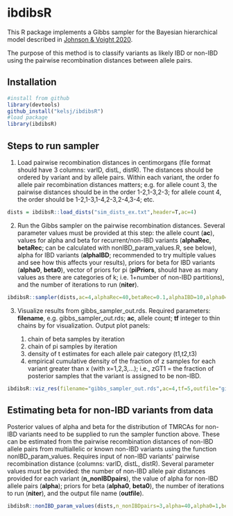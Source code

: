 # ibdibsR

This R package implements a Gibbs sampler for the Bayesian hierarchical model described in [Johnson & Voight 2020](https://www.biorxiv.org/content/10.1101/2020.05.26.117358v1).

The purpose of this method is to classify variants as likely IBD or non-IBD using the pairwise recombination distances between allele pairs.


## Installation

```R
#install from github
library(devtools)
github_install("kelsj/ibdibsR")
#load package
library(ibdibsR)
```


## Steps to run sampler


1. Load pairwise recombination distances in centimorgans (file format should have 3 columns: varID, distL, distR). The distances should be ordered by variant and by allele pairs. Within each variant, the order fo allele pair recombination distances matters; e.g. for allele count 3, the pairwise distances should be in the order 1-2,1-3,2-3; for allele count 4, the order should be 1-2,1-3,1-4,2-3,2-4,3-4; etc.

```R
dists = ibdibsR::load_dists("sim_dists_ex.txt",header=T,ac=4)
```

2. Run the Gibbs sampler on the pairwise recombination distances. Several parameter values must be provided at this step: the allele count (**ac**), values for alpha and beta for recurrent/non-IBD variants (**alphaRec**, **betaRec**; can be calculated with nonIBD\_param\_values.R, see below), alpha for IBD variants (**alphaIBD**; recommended to try multiple values and see how this affects your results), priors for beta for IBD variants (**alpha0**, **beta0**), vector of priors for pi (**piPriors**, should have as many values as there are categories of k; i.e. 1+number of non-IBD partitions), and the number of iterations to run (**niter**).

```R
ibdibsR::sampler(dists,ac=4,alphaRec=40,betaRec=0.1,alphaIBD=10,alpha0=1,beta0=10,piPriors=c(0.4,0.4,0.2),niter=100,outfile="gibbs_sampler_out.rds") #returns RDS object of output: gibbs_sampler_out.rds
```

3. Visualize results from gibbs_sampler_out.rds. Required parameters: **filename**, e.g. gibbs\_sampler\_out.rds; **ac**, allele count; **tf** integer to thin chains by for visualization. Output plot panels:

    1. chain of beta samples by iteration
    2. chain of pi samples by iteration
    3. density of t estimates for each allele pair category (t1,t2,t3)
    4. empirical cumulative density of the fraction of z samples for each variant greater than x (with x=1,2,3,...); i.e., zGT1 = the fraction of posterior samples that the variant is assigned to be non-IBD.

```R
ibdibsR::viz_res(filename="gibbs_sampler_out.rds",ac=4,tf=5,outfile="gibbs_sampler_out_viz.pdf") #saves visualizations in pdf gibbs_sampler_out_viz.pdf
```

## Estimating beta for non-IBD variants from data

Posterior values of alpha and beta for the distribution of TMRCAs for non-IBD variants need to be supplied to run the sampler function above. These can be estimated from the pairwise recombination distances of non-IBD allele pairs from multiallelic or known non-IBD variants using the function nonIBD\_param\_values. Requires input of non-IBD variants' pairwise recombination distance (columns: varID, distL, distR). Several parameter values must be provided: the number of non-IBD allele pair distances provided for each variant (**n_nonIBDpairs**), the value of alpha for non-IBD allele pairs (**alpha**); priors for beta (**alpha0**, **beta0**), the number of iterations to run (**niter**), and the output file name (**outfile**).

```R
ibdibsR::nonIBD_param_values(dists,n_nonIBDpairs=3,alpha=40,alpha0=1,beta0=10,niter=500,outfile="sampled_nonIBD_param_values_alpha40") #saves sampled values to RDS file sampled_nonIBD_param_values.rds
```



